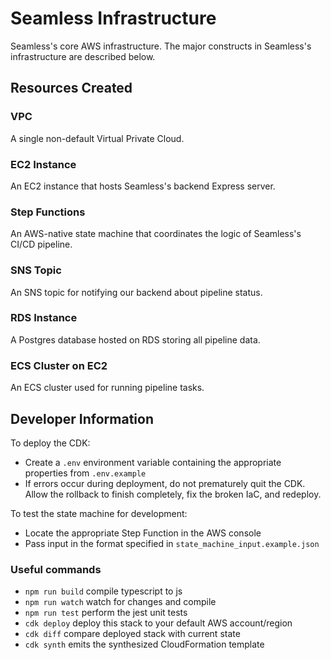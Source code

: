 # Seamless Infrastructure

Seamless's core AWS infrastructure. The major constructs in Seamless's infrastructure are described below.

## Resources Created

### VPC

A single non-default Virtual Private Cloud.

### EC2 Instance

An EC2 instance that hosts Seamless's backend Express server.

### Step Functions

An AWS-native state machine that coordinates the logic of Seamless's CI/CD pipeline.

### SNS Topic

An SNS topic for notifying our backend about pipeline status.

### RDS Instance

A Postgres database hosted on RDS storing all pipeline data.

### ECS Cluster on EC2

An ECS cluster used for running pipeline tasks.

## Developer Information

To deploy the CDK:
- Create a `.env` environment variable containing the appropriate properties from `.env.example`
- If errors occur during deployment, do not prematurely quit the CDK. Allow the rollback to finish completely, fix the broken IaC, and redeploy.

To test the state machine for development:
- Locate the appropriate Step Function in the AWS console
- Pass input in the format specified in `state_machine_input.example.json`

### Useful commands

* `npm run build`   compile typescript to js
* `npm run watch`   watch for changes and compile
* `npm run test`    perform the jest unit tests
* `cdk deploy`      deploy this stack to your default AWS account/region
* `cdk diff`        compare deployed stack with current state
* `cdk synth`       emits the synthesized CloudFormation template
